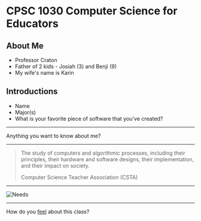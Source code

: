 CPSC 1030 Computer Science for Educators
========================================

About Me
--------

- Professor Craton
- Father of 2 kids - Josiah (3) and Benji (9)
- My wife's name is Karin

Introductions
-------------

- Name
- Major(s)
- What is your favorite piece of software that you've created?

---

Anything you want to know about me?

---

> The study of computers and algorithmic processes, including their principles, their hardware and software designs, their implementation, and their impact on society.
> 
> Computer Science Teacher Association (CSTA)

---

![Needs](https://upload.wikimedia.org/wikipedia/commons/thumb/7/7c/Maslow%27s_Hierarchy_of_Needs_Diagram.png/1024px-Maslow%27s_Hierarchy_of_Needs_Diagram.png)

---

How do you [feel](https://nonviolentcommunication.com/wp-content/uploads/2019/07/feelings_needs.pdf) about this class?